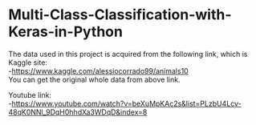 # Multi-Class-Classification-with-Keras-in-Python

The data used in this project is acquired from the following link, which is Kaggle site: <br />
-https://www.kaggle.com/alessiocorrado99/animals10 <br />
You can get the original whole data from above link.

Youtube link: <br />
-https://www.youtube.com/watch?v=beXuMpKAc2s&list=PLzbU4Lcv-48qK0NNl_9DqH0hhdXa3WDqD&index=8

